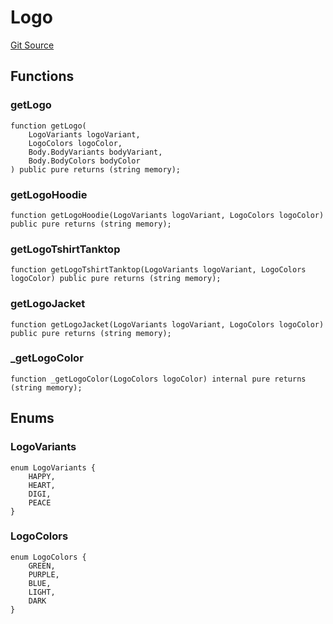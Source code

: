 # Logo
[Git Source](https://github.com/digiv3rse/core-contracts/blob/5454b58664fab805b6888a68ff40915d251f32f3/contracts/libraries/svgs/Profile/Logo.sol)


## Functions
### getLogo


```solidity
function getLogo(
    LogoVariants logoVariant,
    LogoColors logoColor,
    Body.BodyVariants bodyVariant,
    Body.BodyColors bodyColor
) public pure returns (string memory);
```

### getLogoHoodie


```solidity
function getLogoHoodie(LogoVariants logoVariant, LogoColors logoColor) public pure returns (string memory);
```

### getLogoTshirtTanktop


```solidity
function getLogoTshirtTanktop(LogoVariants logoVariant, LogoColors logoColor) public pure returns (string memory);
```

### getLogoJacket


```solidity
function getLogoJacket(LogoVariants logoVariant, LogoColors logoColor) public pure returns (string memory);
```

### _getLogoColor


```solidity
function _getLogoColor(LogoColors logoColor) internal pure returns (string memory);
```

## Enums
### LogoVariants

```solidity
enum LogoVariants {
    HAPPY,
    HEART,
    DIGI,
    PEACE
}
```

### LogoColors

```solidity
enum LogoColors {
    GREEN,
    PURPLE,
    BLUE,
    LIGHT,
    DARK
}
```

